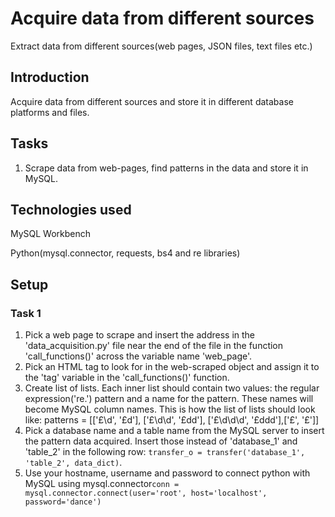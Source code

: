 # Acquire data from different sources
Extract data from different sources(web pages, JSON files, text files etc.)

## Introduction
Acquire data from different sources and store it in different database platforms and files.

## Tasks
1. Scrape data from web-pages, find patterns in the data and store it in MySQL.

## Technologies used
MySQL Workbench

Python(mysql.connector, requests, bs4 and re libraries)

## Setup
### Task 1
1. Pick a web page to scrape and insert the address in the 'data_acquisition.py' file near the end of the file in the function 'call_functions()' across the variable name 'web_page'.
2. Pick an HTML tag to look for in the web-scraped object and assign it to the 'tag' variable in the 'call_functions()' function.
3. Create list of lists. Each inner list should contain two values: the regular expression('re.') pattern and a name for the pattern. These names will become MySQL column names. This is how the list of lists should look like: patterns = [['£\d', '£d'], ['£\d\d', '£dd'], ['£\d\d\d', '£ddd'],['£', '£']]
4. Pick a database name and a table name from the MySQL server to insert the pattern data acquired. Insert those instead of 'database_1' and 'table_2' in the following row: `transfer_o = transfer('database_1', 'table_2', data_dict)`.
5. Use your hostname, username and password to connect python with MySQL using mysql.connector`conn = mysql.connector.connect(user='root', host='localhost', password='dance')`
